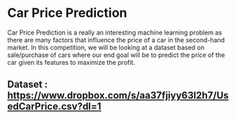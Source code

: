 # Car Price Prediction

Car Price Prediction is a really an interesting machine learning problem as there are many factors that influence the price of a car in the second-hand market. In this competition, we will be looking at a dataset based on sale/purchase of cars where our end goal will be to predict the price of the car given its features to maximize the profit.

## Dataset : https://www.dropbox.com/s/aa37fjiyy63l2h7/UsedCarPrice.csv?dl=1
